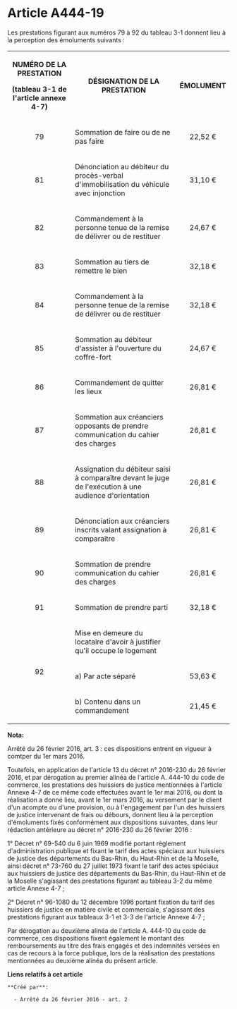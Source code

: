 # Article A444-19

Les prestations figurant aux numéros 79 à 92 du tableau 3-1 donnent lieu à la perception des émoluments suivants : 

<table>
  <tbody>
    <tr>
      <th>

NUMÉRO DE LA PRESTATION 

(tableau 3-1 de l'article annexe 4-7) 

</th>
      <th>

DÉSIGNATION DE LA PRESTATION 

</th>
      <th>

ÉMOLUMENT 

</th>
    </tr>
    <tr>
      <td valign="middle" align="center">

79 

</td>
      <td valign="middle">

Sommation de faire ou de ne pas faire 

</td>
      <td align="center" valign="middle">

22,52 € 

</td>
    </tr>
    <tr>
      <td align="center" valign="middle">

81 

</td>
      <td valign="middle">

Dénonciation au débiteur du procès-verbal d'immobilisation du véhicule avec injonction 

</td>
      <td align="center" valign="middle">

31,10 € 

</td>
    </tr>
    <tr>
      <td valign="middle" align="center">

82 

</td>
      <td valign="middle">

Commandement à la personne tenue de la remise de délivrer ou de restituer 

</td>
      <td valign="middle" align="center">

24,67 € 

</td>
    </tr>
    <tr>
      <td valign="middle" align="center">

83 

</td>
      <td valign="middle">

Sommation au tiers de remettre le bien 

</td>
      <td valign="middle" align="center">

32,18 € 

</td>
    </tr>
    <tr>
      <td valign="middle" align="center">

84 

</td>
      <td valign="middle">

Commandement à la personne tenue de la remise de délivrer ou de restituer 

</td>
      <td align="center" valign="middle">

32,18 € 

</td>
    </tr>
    <tr>
      <td align="center" valign="middle">

85 

</td>
      <td valign="middle">

Sommation au débiteur d'assister à l'ouverture du coffre-fort 

</td>
      <td align="center" valign="middle">

24,67 € 

</td>
    </tr>
    <tr>
      <td align="center" valign="middle">

86 

</td>
      <td valign="middle">

Commandement de quitter les lieux 

</td>
      <td align="center" valign="middle">

26,81 € 

</td>
    </tr>
    <tr>
      <td valign="middle" align="center">

87 

</td>
      <td valign="middle">

Sommation aux créanciers opposants de prendre communication du cahier des charges 

</td>
      <td valign="middle" align="center">

26,81 € 

</td>
    </tr>
    <tr>
      <td align="center" valign="middle">

88 

</td>
      <td valign="middle">

Assignation du débiteur saisi à comparaître devant le juge de l'exécution à une audience d'orientation 

</td>
      <td align="center" valign="middle">

26,81 € 

</td>
    </tr>
    <tr>
      <td valign="middle" align="center">

89 

</td>
      <td valign="middle">

Dénonciation aux créanciers inscrits valant assignation à comparaître 

</td>
      <td valign="middle" align="center">

26,81 € 

</td>
    </tr>
    <tr>
      <td align="center" valign="middle">

90 

</td>
      <td valign="middle">

Sommation de prendre communication du cahier des charges 

</td>
      <td align="center" valign="middle">

26,81 € 

</td>
    </tr>
    <tr>
      <td valign="middle" align="center">

91 

</td>
      <td valign="middle">

Sommation de prendre parti 

</td>
      <td valign="middle" align="center">

32,18 € 

</td>
    </tr>
    <tr>
      <td rowspan="3" valign="middle" align="center">

92 

</td>
      <td valign="middle">

Mise en demeure du locataire d'avoir à justifier qu'il occupe le logement 

</td>
      <td align="left" valign="middle">
    </td></tr>
    <tr>
      <td valign="middle">

a) Par acte séparé 

</td>
      <td valign="middle" align="center">

53,63 € 

</td>
    </tr>
    <tr>
      <td valign="middle">

b) Contenu dans un commandement 

</td>
      <td align="center" valign="middle">

21,45 € 

</td>
    </tr>
  </tbody>
</table>

**Nota:**

Arrêté du 26 février 2016, art. 3 : ces dispositions entrent en vigueur à comtper du 1er mars 2016.

Toutefois, en application de l'article 13 du décret n° 2016-230 du 26 février 2016, et par dérogation au premier alinéa de
l'article A. 444-10 du code de commerce, les prestations des huissiers de justice mentionnées à l'article Annexe 4-7 de ce
même code effectuées avant le 1er mai 2016, ou dont la réalisation a donné lieu, avant le 1er mars 2016, au versement par le
client d'un acompte ou d'une provision, ou à l'engagement par l'un des huissiers de justice intervenant de frais ou débours,
donnent lieu à la perception d'émoluments fixés conformément aux dispositions suivantes, dans leur rédaction antérieure au
décret n° 2016-230 du 26 février 2016 :

1° Décret n° 69-540 du 6 juin 1969 modifié portant règlement d'administration publique et fixant le tarif des actes spéciaux
aux huissiers de justice des départements du Bas-Rhin, du Haut-Rhin et de la Moselle, ainsi décret n° 73-760 du 27 juillet
1973 fixant le tarif des actes spéciaux aux huissiers de justice des départements du Bas-Rhin, du Haut-Rhin et de la Moselle
s'agissant des prestations figurant au tableau 3-2 du même article Annexe 4-7 ;

2° Décret n° 96-1080 du 12 décembre 1996 portant fixation du tarif des huissiers de justice en matière civile et commerciale,
s'agissant des prestations figurant aux tableaux 3-1 et 3-3 de l'article Annexe 4-7 ;

Par dérogation au deuxième alinéa de l'article A. 444-10 du code de commerce, ces dispositions fixent également le montant
des remboursements au titre des frais engagés et des indemnités versées en cas de recours à la force publique, lors de la
réalisation des prestations mentionnées au deuxième alinéa du présent article.

**Liens relatifs à cet article**

	**Créé par**:

	  - Arrêté du 26 février 2016 - art. 2

